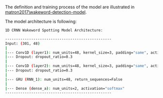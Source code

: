 The definition and training process of the model are illustrated in [matron2017\wakeword-detection-model](git@github.com:matron2017/Real-time-wake-word-detection.git).

The model architecture is following: 
```bash
1D CRNN Wakeword Spotting Model Architecture:

-------------------------------------------------
Input: (301, 48)
|
|--- Conv1D (layer1): num_units=48, kernel_size=3, padding="same", activation="relu"
|--- Dropout: dropout_ratio=0.3
|
|--- Conv1D (layer2): num_units=48, kernel_size=3, padding="same", activation="relu"
|--- Dropout: dropout_ratio=0.3
|
|--- GRU (RNN_1): num_units=48, return_sequences=False
|
|--- Dense (dense_a): num_units=2, activation="softmax"
-------------------------------------------------
```

